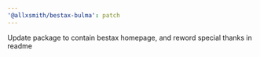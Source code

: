 ```yaml
---
'@allxsmith/bestax-bulma': patch
---
```


Update package to contain bestax homepage, and reword special thanks in readme
